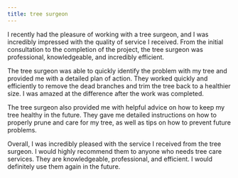 ```yaml
---
title: tree surgeon
---
```


I recently had the pleasure of working with a tree surgeon, and I was incredibly impressed with the quality of service I received. From the initial consultation to the completion of the project, the tree surgeon was professional, knowledgeable, and incredibly efficient.

The tree surgeon was able to quickly identify the problem with my tree and provided me with a detailed plan of action. They worked quickly and efficiently to remove the dead branches and trim the tree back to a healthier size. I was amazed at the difference after the work was completed.

The tree surgeon also provided me with helpful advice on how to keep my tree healthy in the future. They gave me detailed instructions on how to properly prune and care for my tree, as well as tips on how to prevent future problems.

Overall, I was incredibly pleased with the service I received from the tree surgeon. I would highly recommend them to anyone who needs tree care services. They are knowledgeable, professional, and efficient. I would definitely use them again in the future.